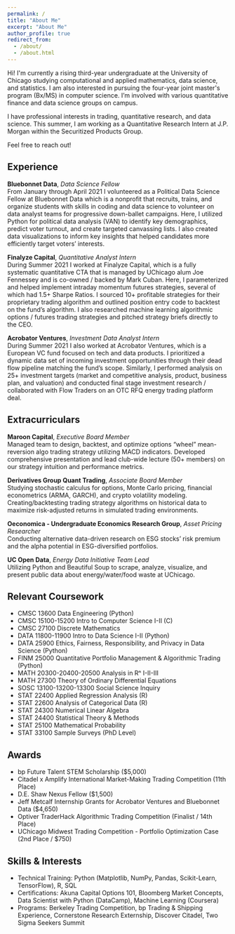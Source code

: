 ```yaml
---
permalink: /
title: "About Me"
excerpt: "About Me"
author_profile: true
redirect_from: 
  - /about/
  - /about.html
---
```


Hi! I'm currently a rising third-year undergraduate at the University of Chicago studying computational and applied mathematics, data science, and statistics. I am also interested in pursuing the four-year joint master's program (Bx/MS) in computer science. I’m involved with various quantitative finance and data science groups on campus.

I have professional interests in trading, quantitative research, and data science. This summer, I am working as a Quantitative Research Intern at J.P. Morgan within the Securitized Products Group.

Feel free to reach out!

Experience
------
**Bluebonnet Data**, *Data Science Fellow* <br />
From January through April 2021 I volunteered as a Political Data Science Fellow at Bluebonnet Data which is a nonprofit that recruits, trains, and organize students with skills in coding and data science to volunteer on data analyst teams for progressive down-ballet campaigns. Here, I utilized Python for political data analysis (VAN) to identify key demographics, predict voter turnout, and create targeted canvassing lists. I also created data visualizations to inform key insights that helped candidates more efficiently target voters’ interests.

**Finalyze Capital**, *Quantitative Analyst Intern* <br />
During Summer 2021 I worked at Finalyze Capital, which is a fully systematic quantitative CTA that is managed by UChicago alum Joe Fennessey and is co-owned / backed by Mark Cuban. Here, I parameterized and helped implement intraday momentum futures strategies, several of which had 1.5+ Sharpe Ratios. I sourced 10+ profitable strategies for their proprietary trading algorithm and outlined position entry code to backtest on the fund’s algorithm. I also researched machine learning algorithmic options / futures trading strategies and pitched strategy briefs directly to the CEO.

**Acrobator Ventures**, *Investment Data Analyst Intern* <br />
During Summer 2021 I also worked at Acrobator Ventures, which is a European VC fund focused on tech and data products. I prioritized a dynamic data set of incoming investment opportunities through their dead flow pipeline matching the fund’s scope. Similarly, I performed analysis on 25+ investment targets (market and competitive analysis, product, business plan, and valuation) and conducted final stage investment research / collaborated with Flow Traders on an OTC RFQ energy trading platform deal.

Extracurriculars
------

**Maroon Capital**, *Executive Board Member*<br />
Managed team to design, backtest, and optimize options “wheel” mean-reversion algo trading strategy utilizing MACD indicators. Developed comprehensive presentation and lead club-wide lecture (50+ members) on our strategy intuition and performance metrics.

**Derivatives Group Quant Trading**, *Associate Board Member*<br />
Studying stochastic calculus for options, Monte Carlo pricing, financial econometrics (ARMA, GARCH), and crypto volatility modeling. Creating/backtesting trading strategy algorithms on historical data to maximize risk-adjusted returns in simulated trading environments.

**Oeconomica - Undergraduate Economics Research Group**, *Asset Pricing Researcher*<br />
Conducting alternative data-driven research on ESG stocks’ risk premium and the alpha potential in ESG-diversified portfolios.

**UC Open Data**, *Energy Data Initiative Team Lead* <br />
Utilizing Python and Beautiful Soup to scrape, analyze, visualize, and present public data about energy/water/food waste at UChicago.

Relevant Coursework
------

- CMSC 13600 Data Engineering (Python)
- CMSC 15100-15200 Intro to Computer Science I-II (C)
- CMSC 27100 Discrete Mathematics
- DATA 11800-11900 Intro to Data Science I-II (Python)
- DATA 25900 Ethics, Fairness, Responsibility, and Privacy in Data Science (Python)
- FINM 25000 Quantitative Portfolio Management & Algorithmic Trading (Python)
- MATH 20300-20400-20500 Analysis in Rⁿ I-II-III
- MATH 27300 Theory of Ordinary Differential Equations
- SOSC 13100-13200-13300 Social Science Inquiry
- STAT 22400 Applied Regression Analysis (R)
- STAT 22600 Analysis of Categorical Data (R)
- STAT 24300 Numerical Linear Algebra
- STAT 24400 Statistical Theory & Methods
- STAT 25100 Mathematical Probability
- STAT 33100 Sample Surveys (PhD Level)

Awards
------
- bp Future Talent STEM Scholarship ($5,000)
- Citadel x Amplify International Market-Making Trading Competition (11th Place)
- D.E. Shaw Nexus Fellow ($1,500)
- Jeff Metcalf Internship Grants for Acrobator Ventures and Bluebonnet Data ($4,650)
- Optiver TraderHack Algorithmic Trading Competition (Finalist / 14th Place)
- UChicago Midwest Trading Competition - Portfolio Optimization Case (2nd Place / $750)

Skills & Interests
------
- Technical Training: Python (Matplotlib, NumPy, Pandas, Scikit-Learn, TensorFlow), R, SQL
- Certifications: Akuna Capital Options 101, Bloomberg Market Concepts, Data Scientist with Python (DataCamp), Machine Learning (Coursera)
- Programs: Berkeley Trading Competition, bp Trading & Shipping Experience, Cornerstone Research Externship, Discover Citadel, Two Sigma Seekers Summit
